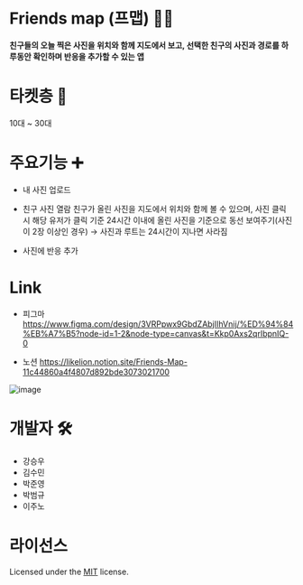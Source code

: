 # Friends map (프맵) 👥📍

**친구들의 오늘 찍은 사진을 위치와 함께 지도에서 보고, 선택한 친구의 사진과 경로를 하루동안 확인하며 반응을 추가할 수 있는 앱**

# 타켓층 🎯

10대 ~ 30대

# 주요기능 ➕

- 내 사진 업로드
  
- 친구 사진 열람
  친구가 올린 사진을 지도에서 위치와 함께 볼 수 있으며, 사진 클릭시 해당 유저가 클릭 기준 24시간 이내에 올린 사진을 기준으로 동선 보여주기(사진이 2장 이상인 경우) → 사진과 루트는 24시간이 지나면 사라짐

- 사진에 반응 추가

# Link

- 피그마
  https://www.figma.com/design/3VRPpwx9GbdZAbjIIhVnij/%ED%94%84%EB%A7%B5?node-id=1-2&node-type=canvas&t=Kkp0Axs2qrIbpnIQ-0
  
- 노션
   https://likelion.notion.site/Friends-Map-11c44860a4f4807d892bde3073021700
  
![image](https://github.com/user-attachments/assets/51dcddd6-8f6b-4e10-9bc4-21740df3a0b5)


# 개발자 🛠️

- 강승우
- 김수민
- 박준영
- 박범규
- 이주노

# 라이선스
Licensed under the [MIT](LICENSE) license.
